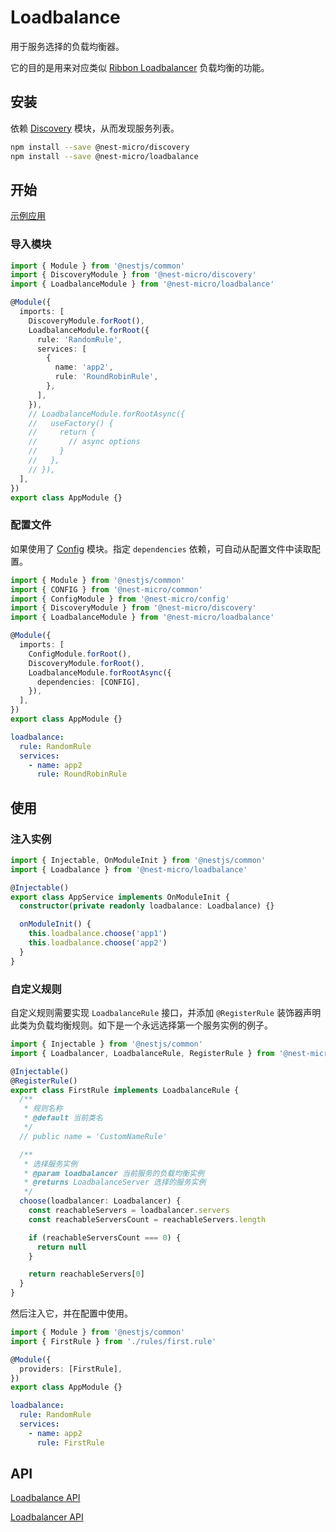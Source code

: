 # Loadbalance

用于服务选择的负载均衡器。

它的目的是用来对应类似 [Ribbon Loadbalancer](https://github.com/Netflix/ribbon) 负载均衡的功能。

## 安装

依赖 [Discovery](./discovery.md) 模块，从而发现服务列表。

```bash
npm install --save @nest-micro/discovery
npm install --save @nest-micro/loadbalance
```

## 开始

[示例应用](https://github.com/nest-micro/nest-micro/tree/main/samples/loadbalance)

### 导入模块

```ts
import { Module } from '@nestjs/common'
import { DiscoveryModule } from '@nest-micro/discovery'
import { LoadbalanceModule } from '@nest-micro/loadbalance'

@Module({
  imports: [
    DiscoveryModule.forRoot(),
    LoadbalanceModule.forRoot({
      rule: 'RandomRule',
      services: [
        {
          name: 'app2',
          rule: 'RoundRobinRule',
        },
      ],
    }),
    // LoadbalanceModule.forRootAsync({
    //   useFactory() {
    //     return {
    //       // async options
    //     }
    //   },
    // }),
  ],
})
export class AppModule {}
```

### 配置文件

如果使用了 [Config](./config.md) 模块。指定 `dependencies` 依赖，可自动从配置文件中读取配置。

```ts {2,3,9,12}
import { Module } from '@nestjs/common'
import { CONFIG } from '@nest-micro/common'
import { ConfigModule } from '@nest-micro/config'
import { DiscoveryModule } from '@nest-micro/discovery'
import { LoadbalanceModule } from '@nest-micro/loadbalance'

@Module({
  imports: [
    ConfigModule.forRoot(),
    DiscoveryModule.forRoot(),
    LoadbalanceModule.forRootAsync({
      dependencies: [CONFIG],
    }),
  ],
})
export class AppModule {}
```

```yaml
loadbalance:
  rule: RandomRule
  services:
    - name: app2
      rule: RoundRobinRule
```

## 使用

### 注入实例

```ts
import { Injectable, OnModuleInit } from '@nestjs/common'
import { Loadbalance } from '@nest-micro/loadbalance'

@Injectable()
export class AppService implements OnModuleInit {
  constructor(private readonly loadbalance: Loadbalance) {}

  onModuleInit() {
    this.loadbalance.choose('app1')
    this.loadbalance.choose('app2')
  }
}
```

### 自定义规则

自定义规则需要实现 `LoadbalanceRule` 接口，并添加 `@RegisterRule` 装饰器声明此类为负载均衡规则。如下是一个永远选择第一个服务实例的例子。

```ts
import { Injectable } from '@nestjs/common'
import { Loadbalancer, LoadbalanceRule, RegisterRule } from '@nest-micro/loadbalance'

@Injectable()
@RegisterRule()
export class FirstRule implements LoadbalanceRule {
  /**
   * 规则名称
   * @default 当前类名
   */
  // public name = 'CustomNameRule'

  /**
   * 选择服务实例
   * @param loadbalancer 当前服务的负载均衡实例
   * @returns LoadbalanceServer 选择的服务实例
   */
  choose(loadbalancer: Loadbalancer) {
    const reachableServers = loadbalancer.servers
    const reachableServersCount = reachableServers.length

    if (reachableServersCount === 0) {
      return null
    }

    return reachableServers[0]
  }
}
```

然后注入它，并在配置中使用。

```ts
import { Module } from '@nestjs/common'
import { FirstRule } from './rules/first.rule'

@Module({
  providers: [FirstRule],
})
export class AppModule {}
```

```yaml
loadbalance:
  rule: RandomRule
  services:
    - name: app2
      rule: FirstRule
```

## API

[Loadbalance API](https://github.com/nest-micro/nest-micro/blob/main/packages/loadbalance/src/loadbalance.ts)

[Loadbalancer API](https://github.com/nest-micro/nest-micro/blob/main/packages/loadbalance/src/loadbalancer.ts)
